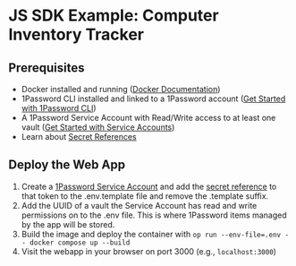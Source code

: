 # JS SDK Example: Computer Inventory Tracker

## Prerequisites
* Docker installed and running ([Docker Documentation](https://docs.docker.com/get-started/get-docker/))
* 1Password CLI installed and linked to a 1Password account ([Get Started with 1Password CLI](https://developer.1password.com/docs/cli/get-started))
* A 1Password Service Account with Read/Write access to at least one vault ([Get Started with Service Accounts](https://developer.1password.com/docs/service-accounts))
* Learn about [Secret References](https://developer.1password.com/docs/cli/secret-reference-syntax/)

## Deploy the Web App
1. Create a [1Password Service Account](https://developer.1password.com/docs/service-accounts) and add the [secret reference](https://developer.1password.com/docs/cli/secret-reference-syntax/) to that token to the .env.template file and remove the .template suffix. 
2. Add the UUID of a vault the Service Account has read and write permissions on to the .env file. This is where 1Password items managed by the app will be stored. 
3. Build the image and deploy the container with `op run --env-file=.env -- docker compose up --build`
4. Visit the webapp in your browser on port 3000 (e.g., `localhost:3000`)